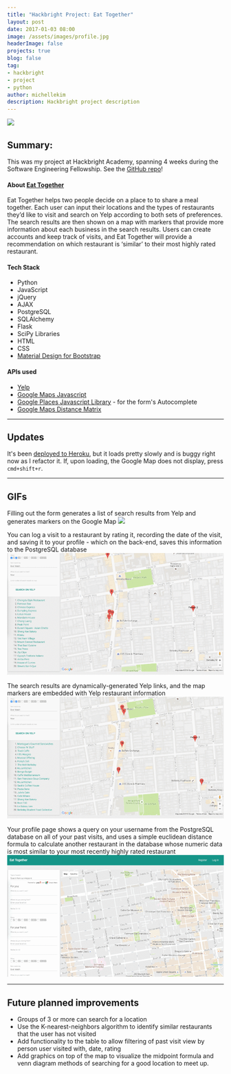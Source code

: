 ```yaml
---
title: "Hackbright Project: Eat Together"
layout: post
date: 2017-01-03 08:00
image: /assets/images/profile.jpg
headerImage: false
projects: true
blog: false
tag:
- hackbright
- project
- python
author: michellekim
description: Hackbright project description
---
```


![](../assets/images/proj-et/et1.gif)

## Summary:

This was my project at Hackbright Academy, spanning 4 weeks during the Software Engineering Fellowship.  See the [GitHub repo](https://github.com/kmjch/HB-project)!

#### About [Eat Together](https://github.com/kmjch/HB-project)

Eat Together helps two people decide on a place to to share a meal together. Each user can input their locations and the types of restaurants they’d like to visit and search on Yelp according to both sets of preferences. The search results are then shown on a map with markers that provide more information about each business in the search results. Users can create accounts and keep track of visits, and Eat Together will provide a recommendation on which restaurant is ‘similar’ to their most highly rated restaurant.

#### Tech Stack
- Python
- JavaScript
- jQuery
- AJAX
- PostgreSQL
- SQLAlchemy
- Flask
- SciPy Libraries
- HTML
- CSS
- [Material Design for Bootstrap](http://fezvrasta.github.io/bootstrap-material-design/)

#### APIs used
- [Yelp](#https://www.yelp.com/developers/documentation/v3)
- [Google Maps Javascript](https://developers.google.com/maps/documentation/javascript/)
- [Google Places Javascript Library](https://developers.google.com/places/javascript/) - for the form's Autocomplete
- [Google Maps Distance Matrix](https://developers.google.com/maps/documentation/distance-matrix/intro)

---

## Updates
It's been [deployed to Heroku](https://eatog.herokuapp.com/), but it loads pretty slowly and is buggy right now as I refactor it.  If, upon loading, the Google Map does not display, press `cmd+shift+r`.

___

## GIFs
Filling out the form generates a list of search results from Yelp and generates markers on the Google Map
![](../assets/images/proj-et/et1.gif)

You can log a visit to a restaurant by rating it, recording the date of the visit, and saving it to your profile - which on the back-end, saves this information to the PostgreSQL database
![](../assets/images/proj-et/et2.gif)

The search results are dynamically-generated Yelp links, and the map markers are embedded with Yelp restaurant information
![](../assets/images/proj-et/et3.gif)

Your profile page shows a query on your username from the PostgreSQL database on all of your past visits, and uses a simple euclidean distance formula to calculate another restaurant in the database whose numeric data is most similar to your most recently highly rated restaurant
![](../assets/images/proj-et/et4.gif)

___

## Future planned improvements
- Groups of 3 or more can search for a location
- Use the K-nearest-neighbors algorithm to identify similar restaurants that the user has not visited
- Add functionality to the table to allow filtering of past visit view by person user visited with, date, rating
- Add graphics on top of the map to visualize the midpoint formula and venn diagram methods of searching for a good location to meet up.

